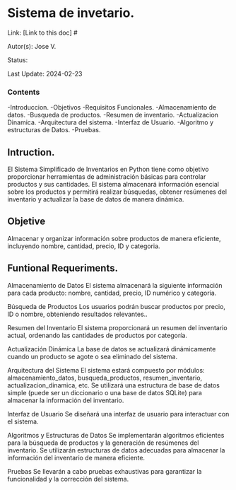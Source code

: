 # Sistema de invetario.

Link: [Link to this doc] #

Autor(s): Jose V.

Status:

Last Update: 2024-02-23

### Contents
-Introduccion.
-Objetivos
-Requisitos Funcionales.
    -Almacenamiento de datos.
    -Busqueda de productos.
    -Resumen de inventario.
    -Actualizacion Dinamica.
-Arquitectura del sistema.
-Interfaz de Usuario.
-Algoritmo y estructuras de Datos.
-Pruebas.

## Intruction.
El Sistema Simplificado de Inventarios en Python tiene como objetivo proporcionar herramientas de administración básicas para controlar productos y sus cantidades. El sistema almacenará información esencial sobre los productos y permitirá realizar búsquedas, obtener resúmenes del inventario y actualizar la base de datos de manera dinámica.

## Objetive
Almacenar y organizar información sobre productos de manera eficiente, incluyendo nombre, cantidad, precio, ID y categoria.

## Funtional Requeriments.
Almacenamiento de Datos
El sistema almacenará la siguiente información para cada producto: nombre, cantidad, precio, ID numérico y categoría.

Búsqueda de Productos
Los usuarios podrán buscar productos por precio, ID o nombre, obteniendo resultados relevantes..

Resumen del Inventario
El sistema proporcionará un resumen del inventario actual, ordenando las cantidades de productos por categoría.

Actualización Dinámica
La base de datos se actualizará dinámicamente cuando un producto se agote o sea eliminado del sistema.

Arquitectura del Sistema
El sistema estará compuesto por módulos: almacenamiento_datos, busqueda_productos, resumen_inventario, actualizacion_dinamica, etc.
Se utilizará una estructura de base de datos simple (puede ser un diccionario o una base de datos SQLite) para almacenar la información del inventario.

Interfaz de Usuario
Se diseñará una interfaz de usuario para interactuar con el sistema.

Algoritmos y Estructuras de Datos
Se implementarán algoritmos eficientes para la búsqueda de productos y la generación de resúmenes del inventario.
Se utilizarán estructuras de datos adecuadas para almacenar la información del inventario de manera eficiente.

Pruebas
Se llevarán a cabo pruebas exhaustivas para garantizar la funcionalidad y la corrección del sistema.